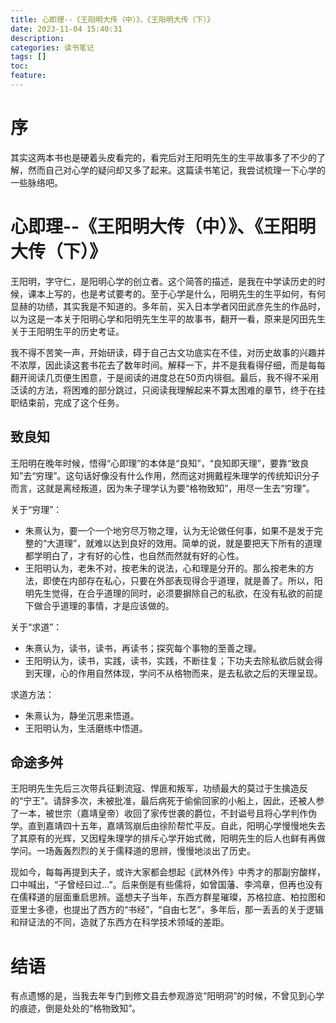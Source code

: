 ```yaml
---
title: 心即理--《王阳明大传（中）》、《王阳明大传（下）》
date: 2023-11-04 15:40:31
description:
categories: 读书笔记
tags: []
toc:
feature:
---
```


# 序

其实这两本书也是硬着头皮看完的，看完后对王阳明先生的生平故事多了不少的了解，然而自己对心学的疑问却又多了起来。这篇读书笔记，我尝试梳理一下心学的一些脉络吧。

<!-- more -->

# 心即理--《王阳明大传（中）》、《王阳明大传（下）》

王阳明，字守仁，是阳明心学的创立者。这个简答的描述，是我在中学读历史的时候，课本上写的，也是考试要考的。至于心学是什么，阳明先生的生平如何，有何显赫的功绩，其实我是不知道的。多年前，买入日本学者冈田武彦先生的作品时，以为这是一本关于阳明心学和阳明先生生平的故事书，翻开一看，原来是冈田先生关于王阳明生平的历史考证。

我不得不苦笑一声，开始研读，碍于自己古文功底实在不佳，对历史故事的兴趣并不浓厚，因此读这套书花去了数年时间。解释一下，并不是我看得仔细，而是每每翻开阅读几页便生困意，于是阅读的进度总在50页内徘徊。最后，我不得不采用泛读的方法，将困难的部分跳过，只阅读我理解起来不算太困难的章节，终于在挂职结束前，完成了这个任务。

## 致良知

王阳明在晚年时候，悟得“心即理”的本体是“良知”，“良知即天理”，要靠“致良知”去“穷理”。这句话好像没有什么作用，然而这对拥戴程朱理学的传统知识分子而言，这就是离经叛道，因为朱子理学认为要“格物致知”，用尽一生去“穷理”。

关于“穷理”：

- 朱熹认为，要一个一个地穷尽万物之理，认为无论做任何事，如果不是发于完整的“大道理”，就难以达到良好的效用。简单的说，就是要把天下所有的道理都学明白了，才有好的心性，也自然而然就有好的心性。
- 王阳明认为，老朱不对，按老朱的说法，心和理是分开的。那么按老朱的方法，即使在内部存在私心，只要在外部表现得合乎道理，就是善了。所以，阳明先生觉得，在合乎道理的同时，必须要摒除自己的私欲，在没有私欲的前提下做合乎道理的事情，才是应该做的。

关于“求道”：

- 朱熹认为，读书，读书，再读书；探究每个事物的至善之理。
- 王阳明认为，读书，实践，读书，实践，不断往复；下功夫去除私欲后就会得到天理，心的作用自然体现，学问不从格物而来，是去私欲之后的天理呈现。

求道方法：

- 朱熹认为，静坐沉思来悟道。
- 王阳明认为，生活磨练中悟道。

##  命途多舛

王阳明先生先后三次带兵征剿流寇、悍匪和叛军，功绩最大的莫过于生擒造反的“宁王”。请辞多次，未被批准，最后病死于偷偷回家的小船上，因此，还被人参了一本，被世宗（嘉靖皇帝）收回了家传世袭的爵位，不封谥号且将心学判作伪学。直到嘉靖四十五年，嘉靖驾崩后由徐阶帮忙平反。自此，阳明心学慢慢地失去了其原有的光辉，又因程朱理学的排斥心学开始式微，阳明先生的后人也鲜有再做学问。一场轰轰烈烈的关于儒释道的思辨，慢慢地淡出了历史。

现如今，每每再提到夫子，或许大家都会想起《武林外传》中秀才的那副穷酸样，口中喊出，“子曾经曰过...”。后来倒是有些儒将，如曾国藩、李鸿章，但再也没有在儒释道的层面重启思辨。遥想夫子当年，东西方群星璀璨，苏格拉底、柏拉图和亚里士多德，也提出了西方的“书经”，“自由七艺”，多年后，那一丢丢的关于逻辑和辩证法的不同，造就了东西方在科学技术领域的差距。



# 结语

有点遗憾的是，当我去年专门到修文县去参观游览“阳明洞”的时候，不曾见到心学的痕迹，倒是处处的“格物致知”。